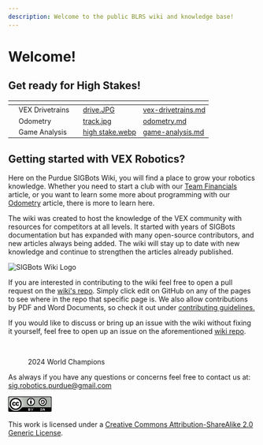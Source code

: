 ```yaml
---
description: Welcome to the public BLRS wiki and knowledge base!
---
```


# Welcome!

## Get ready for High Stakes!

<table data-view="cards"><thead><tr><th></th><th></th><th></th><th data-hidden data-card-cover data-type="files"></th><th data-hidden data-card-target data-type="content-ref"></th></tr></thead><tbody><tr><td></td><td>VEX Drivetrains</td><td></td><td><a href=".gitbook/assets/drive.JPG">drive.JPG</a></td><td><a href="hardware/vex-drivetrains.md">vex-drivetrains.md</a></td></tr><tr><td></td><td>Odometry</td><td></td><td><a href=".gitbook/assets/track.jpg">track.jpg</a></td><td><a href="software/odometry.md">odometry.md</a></td></tr><tr><td></td><td>Game Analysis</td><td></td><td><a href=".gitbook/assets/high stake.webp">high stake.webp</a></td><td><a href="the-judging-process/using-notion-for-a-notebook/purdue-sigbots-notion-template/game-analysis.md">game-analysis.md</a></td></tr></tbody></table>

## Getting started with VEX Robotics?

Here on the Purdue SIGBots Wiki, you will find a place to grow your robotics knowledge. Whether you need to start a club with our [Team Financials](https://wiki.purduesigbots.com/team-administration/team-finances) article, or you want to learn some more about programming with our [Odometry](https://wiki.purduesigbots.com/software/odometry) article, there is more to learn here.

The wiki was created to host the knowledge of the VEX community with resources for competitors at all levels. It started with years of SIGBots documentation but has expanded with many open-source contributors, and new articles always being added. The wiki will stay up to date with new knowledge and continue to strengthen the articles already published.&#x20;

![SIGBots Wiki Logo](.gitbook/assets/imageedit\_2\_8332098914\_50.png)

If you are interested in contributing to the wiki feel free to open a pull request on the [wiki's repo](https://github.com/purduesigbots/BLRS-Wiki). Simply click edit on GitHub on any of the pages to see where in the repo that specific page is. We also allow contributions by PDF and Word Documents, so check it out under [contributing guidelines.](contributing-guidelines/)

If you would like to discuss or bring up an issue with the wiki without fixing it yourself, feel free to open up an issue on the aforementioned [wiki repo](https://github.com/purduesigbots/BLRS-Wiki).

<figure><img src=".gitbook/assets/IMG_6768.JPG" alt=""><figcaption><p>2024 World Champions</p></figcaption></figure>

As always if you have any questions or concerns feel free to contact us at: [sig.robotics.purdue@gmail.com](mailto:Sig.robotics.purdue@gmail.com)

![](<.gitbook/assets/image (12) (1).png>)

&#x20;This work is licensed under a [Creative Commons Attribution-ShareAlike 2.0 Generic License](https://creativecommons.org/licenses/by-sa/2.0/).
